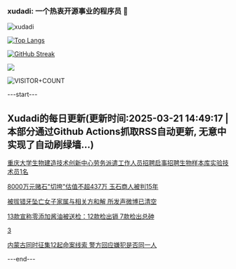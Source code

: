 ### xudadi: 一个热衷开源事业的程序员 👋

![xudadi](https://github-readme-stats-git-masterorgs-github-readme-stats-team.vercel.app/api?username=xudadi)

[![Top Langs](https://github-readme-stats.vercel.app/api/top-langs/?username=xudadi)](https://github.com/anuraghazra/github-readme-stats)

[![GitHub Streak](https://streak-stats.demolab.com?user=xudadi&locale=zh_Hans)](https://git.io/streak-stats)

![](https://raw.githubusercontent.com/xudadi/xudadi/main/assets/github-contribution-grid-snake.svg)

![VISITOR+COUNT](https://komarev.com/ghpvc/?username=xudadi&label=VISITOR+COUNT)


---start---

## Xudadi的每日更新(更新时间:2025-03-21 14:49:17 | 本部分通过Github Actions抓取RSS自动更新, 无意中实现了自动刷绿墙...)

[重庆大学生物建造技术创新中心劳务派遣工作人员招聘启事招聘生物样本库实验技术员1名](https://www.gongkaoleida.com/article/2330007)

[8000万元赌石"切垮"估值不超437万 玉石商人被判15年](https://m.163.com/news/article/JR4MD5DP051492T3.html)

[被拔错牙坠亡女子家属与相关方和解 所发声微博已清空](https://m.163.com/news/article/JR4E3B0U0550B6IS.html)

[13款宣称零添加酱油被送检：12款检出镉 7款检出总砷](https://m.163.com/news/article/JR3RSS6E05199NPP.html)

[3](https://m.163.com/touch/news/sub/domestic)

[内蒙古同时征集12起命案线索 警方回应嫌犯是否同一人](https://m.163.com/news/article/JR4C03IG051492T3.html)

---end---
